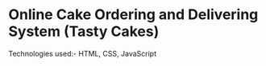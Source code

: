 # Online Cake Ordering and Delivering System       (Tasty Cakes)
Technologies used:- HTML, CSS, JavaScript
